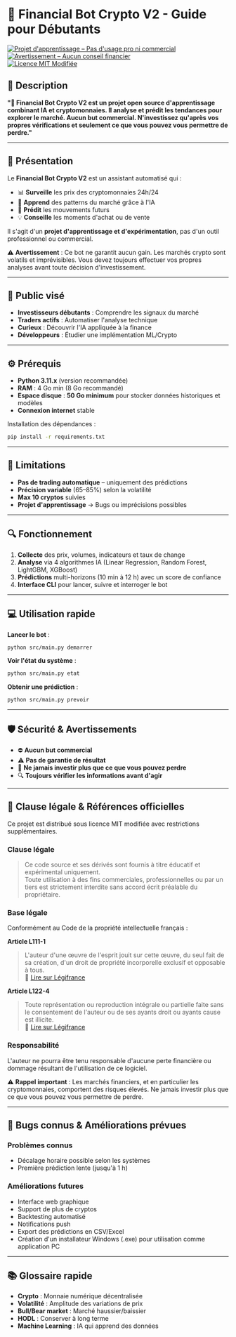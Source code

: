 # 🤖 Financial Bot Crypto V2 - Guide pour Débutants  
[![Projet d'apprentissage – Pas d'usage pro ni commercial](https://img.shields.io/badge/Projet%20d'apprentissage-Pas%20d'usage%20pro%20ni%20commercial-red)](#-sécurité--avertissements)  
[![Avertissement – Aucun conseil financier](https://img.shields.io/badge/Avertissement-Aucun%20conseil%20financier-orange)](#-sécurité--avertissements)  
[![Licence MIT Modifiée](https://img.shields.io/badge/Licence-MIT%20Modifi%C3%A9e-blue)](LICENSE.md)


## 📌 Description

**"🤖 Financial Bot Crypto V2 est un projet open source d'apprentissage combinant IA et cryptomonnaies. Il analyse et prédit les tendances pour explorer le marché. Aucun but commercial. N'investissez qu'après vos propres vérifications et seulement ce que vous pouvez vous permettre de perdre."**

---

## 📖 Présentation

Le **Financial Bot Crypto V2** est un assistant automatisé qui :  
- 📊 **Surveille** les prix des cryptomonnaies 24h/24  
- 🧠 **Apprend** des patterns du marché grâce à l'IA  
- 🎯 **Prédit** les mouvements futurs  
- 💡 **Conseille** les moments d'achat ou de vente  

Il s'agit d'un **projet d'apprentissage et d'expérimentation**, pas d'un outil professionnel ou commercial.  

⚠️ **Avertissement** : Ce bot ne garantit aucun gain. Les marchés crypto sont volatils et imprévisibles. Vous devez toujours effectuer vos propres analyses avant toute décision d'investissement.

---

## 🎯 Public visé

- **Investisseurs débutants** : Comprendre les signaux du marché  
- **Traders actifs** : Automatiser l'analyse technique  
- **Curieux** : Découvrir l'IA appliquée à la finance  
- **Développeurs** : Étudier une implémentation ML/Crypto  

---

## ⚙️ Prérequis

- **Python 3.11.x** (version recommandée)  
- **RAM** : 4 Go min (8 Go recommandé)  
- **Espace disque** : **50 Go minimum** pour stocker données historiques et modèles  
- **Connexion internet** stable  

Installation des dépendances :  
```bash
pip install -r requirements.txt
```

---

## 🚨 Limitations

- **Pas de trading automatique** – uniquement des prédictions
- **Précision variable** (65–85%) selon la volatilité
- **Max 10 cryptos** suivies
- **Projet d'apprentissage** → Bugs ou imprécisions possibles

---

## 🔍 Fonctionnement

1. **Collecte** des prix, volumes, indicateurs et taux de change
2. **Analyse** via 4 algorithmes IA (Linear Regression, Random Forest, LightGBM, XGBoost)
3. **Prédictions** multi-horizons (10 min à 12 h) avec un score de confiance
4. **Interface CLI** pour lancer, suivre et interroger le bot

---

## 💻 Utilisation rapide

**Lancer le bot** :
```bash
python src/main.py demarrer
```

**Voir l'état du système** :
```bash
python src/main.py etat
```

**Obtenir une prédiction** :
```bash
python src/main.py prevoir
```

---

## 🛡️ Sécurité & Avertissements

- ⛔ **Aucun but commercial**
- ⚠️ **Pas de garantie de résultat**
- 💸 **Ne jamais investir plus que ce que vous pouvez perdre**
- 🔍 **Toujours vérifier les informations avant d'agir**

---

## 📜 Clause légale & Références officielles

Ce projet est distribué sous licence MIT modifiée avec restrictions supplémentaires.

### Clause légale

> Ce code source et ses dérivés sont fournis à titre éducatif et expérimental uniquement.  
> Toute utilisation à des fins commerciales, professionnelles ou par un tiers est strictement interdite sans accord écrit préalable du propriétaire.

### Base légale

Conformément au Code de la propriété intellectuelle français :

**Article L111-1**  
> L'auteur d'une œuvre de l'esprit jouit sur cette œuvre, du seul fait de sa création, d'un droit de propriété incorporelle exclusif et opposable à tous.  
> 🔗 [Lire sur Légifrance](https://www.legifrance.gouv.fr/codes/article_lc/LEGIARTI000006278868/)

**Article L122-4**  
> Toute représentation ou reproduction intégrale ou partielle faite sans le consentement de l'auteur ou de ses ayants droit ou ayants cause est illicite.  
> 🔗 [Lire sur Légifrance](https://www.legifrance.gouv.fr/codes/article_lc/LEGIARTI000006278911/)

### Responsabilité

L'auteur ne pourra être tenu responsable d'aucune perte financière ou dommage résultant de l'utilisation de ce logiciel.

⚠️ **Rappel important** : Les marchés financiers, et en particulier les cryptomonnaies, comportent des risques élevés. Ne jamais investir plus que ce que vous pouvez vous permettre de perdre.

---

## 🐛 Bugs connus & Améliorations prévues

### Problèmes connus
- Décalage horaire possible selon les systèmes
- Première prédiction lente (jusqu'à 1 h)

### Améliorations futures
- Interface web graphique
- Support de plus de cryptos
- Backtesting automatisé
- Notifications push
- Export des prédictions en CSV/Excel
- Création d'un installateur Windows (.exe) pour utilisation comme application PC

---

## 📚 Glossaire rapide

- **Crypto** : Monnaie numérique décentralisée
- **Volatilité** : Amplitude des variations de prix
- **Bull/Bear market** : Marché haussier/baissier
- **HODL** : Conserver à long terme
- **Machine Learning** : IA qui apprend des données
